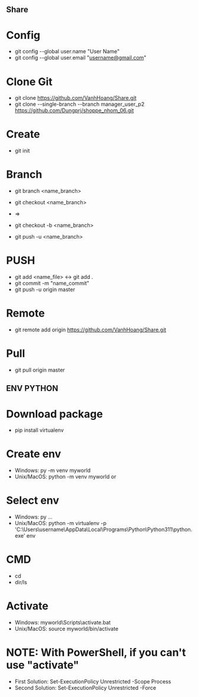 ## Share

# Config
* git config --global user.name "User Name"
* git config --global user.email "username@gmail.com"

# Clone Git
* git clone https://github.com/VanhHoang/Share.git
* git clone --single-branch --branch manager_user_p2 https://github.com/Dungprj/shoppe_nhom_06.git

# Create 
* git init

# Branch

* git branch <name_branch>
* git checkout <name_branch>
* =>
* git checkout -b <name_branch>

* git push -u <remote> <name_branch>

# PUSH
* git add <name_file>     <->       git add .
* git commit -m "name_commit"
* git push -u origin master 

# Remote
* git remote add origin https://github.com/VanhHoang/Share.git

# Pull
* git pull origin master

## ENV PYTHON 

# Download package
* pip install virtualenv

# Create env
* Windows: py -m venv myworld
* Unix/MacOS: python -m venv myworld
or
# Select env
* Windows: py ...
* Unix/MacOS: python -m virtualenv -p 'C:\Users\username\AppData\Local\Programs\Python\Python311\python.exe' env

# CMD 
* cd 
* dir/ls

  
# Activate
* Windows: myworld\Scripts\activate.bat
* Unix/MacOS: source myworld/bin/activate

# NOTE: With PowerShell, if you can't use "activate"
*  First Solution: Set-ExecutionPolicy Unrestricted -Scope Process
*  Second Solution: Set-ExecutionPolicy Unrestricted -Force


